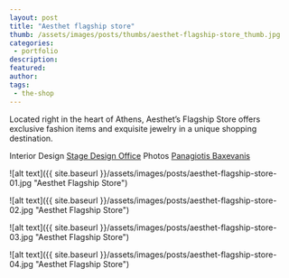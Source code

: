 ```yaml
---
layout: post
title: "Aesthet flagship store"
thumb: /assets/images/posts/thumbs/aesthet-flagship-store_thumb.jpg
categories:
 - portfolio
description:
featured:
author: 
tags:
 - the-shop
---
```


Located right in the heart of Athens, Aesthet’s Flagship Store offers exclusive fashion items and exquisite jewelry in a unique shopping destination.

<p class="credits">
    <span class="title">Interior Design</span>
        <span class="contributor"><a href="https://stagedesignoffice.com/">Stage Design Office</a></span>
    <span class="title">Photos</span>
        <span class="contributor"><a href="https://www.instagram.com/panagiotisbaxevanis/">Panagiotis Baxevanis</a></span>
</p>

![alt text]({{ site.baseurl }}/assets/images/posts/aesthet-flagship-store-01.jpg "Aesthet Flagship Store")

![alt text]({{ site.baseurl }}/assets/images/posts/aesthet-flagship-store-02.jpg "Aesthet Flagship Store")

![alt text]({{ site.baseurl }}/assets/images/posts/aesthet-flagship-store-03.jpg "Aesthet Flagship Store")

![alt text]({{ site.baseurl }}/assets/images/posts/aesthet-flagship-store-04.jpg "Aesthet Flagship Store")
